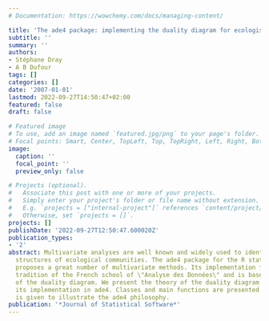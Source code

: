 ```yaml
---
# Documentation: https://wowchemy.com/docs/managing-content/

title: 'The ade4 package: implementing the duality diagram for ecologists'
subtitle: ''
summary: ''
authors:
- Stéphane Dray
- A B Dufour
tags: []
categories: []
date: '2007-01-01'
lastmod: 2022-09-27T14:50:47+02:00
featured: false
draft: false

# Featured image
# To use, add an image named `featured.jpg/png` to your page's folder.
# Focal points: Smart, Center, TopLeft, Top, TopRight, Left, Right, BottomLeft, Bottom, BottomRight.
image:
  caption: ''
  focal_point: ''
  preview_only: false

# Projects (optional).
#   Associate this post with one or more of your projects.
#   Simply enter your project's folder or file name without extension.
#   E.g. `projects = ["internal-project"]` references `content/project/deep-learning/index.md`.
#   Otherwise, set `projects = []`.
projects: []
publishDate: '2022-09-27T12:50:47.600020Z'
publication_types:
- '2'
abstract: Multivariate analyses are well known and widely used to identify and understand
  structures of ecological communities. The ade4 package for the R statistical environment
  proposes a great number of multivariate methods. Its implementation follows the
  tradition of the French school of \"Analyse des Données\" and is based on the use
  of the duality diagram. We present the theory of the duality diagram and discuss
  its implementation in ade4. Classes and main functions are presented. An example
  is given to illustrate the ade4 philosophy.
publication: '*Journal of Statistical Software*'
---
```

